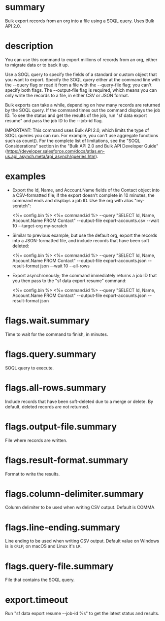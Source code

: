 # summary

Bulk export records from an org into a file using a SOQL query. Uses Bulk API 2.0.

# description

You can use this command to export millions of records from an org, either to migrate data or to back it up.

Use a SOQL query to specify the fields of a standard or custom object that you want to export. Specify the SOQL query either at the command line with the --query flag or read it from a file with the --query-file flag; you can't specify both flags. The --output-file flag is required, which means you can only write the records to a file, in either CSV or JSON format.

Bulk exports can take a while, depending on how many records are returned by the SOQL query. If the command times out the command displays the job ID. To see the status and get the results of the job, run "sf data export resume" and pass the job ID to the --job-id flag.

IMPORTANT: This command uses Bulk API 2.0, which limits the type of SOQL queries you can run. For example, you can't use aggregate functions such as count(). For the complete list of limitations, see the "SOQL Considerations" section in the "Bulk API 2.0 and Bulk API Developer Guide" (https://developer.salesforce.com/docs/atlas.en-us.api_asynch.meta/api_asynch/queries.htm).

# examples

- Export the Id, Name, and Account.Name fields of the Contact object into a CSV-formatted file; if the export doesn't complete in 10 minutes, the command ends and displays a job ID. Use the org with alias "my-scratch":

  <%= config.bin %> <%= command.id %> --query "SELECT Id, Name, Account.Name FROM Contact" --output-file export-accounts.csv --wait 10 --target-org my-scratch

- Similar to previous example, but use the default org, export the records into a JSON-formatted file, and include records that have been soft deleted:

  <%= config.bin %> <%= command.id %> --query "SELECT Id, Name, Account.Name FROM Contact" --output-file export-accounts.json --result-format json --wait 10 --all-rows

- Export asynchronously; the command immediately returns a job ID that you then pass to the "sf data export resume" command:

  <%= config.bin %> <%= command.id %> --query "SELECT Id, Name, Account.Name FROM Contact" --output-file export-accounts.json --result-format json

# flags.wait.summary

Time to wait for the command to finish, in minutes.

# flags.query.summary

SOQL query to execute.

# flags.all-rows.summary

Include records that have been soft-deleted due to a merge or delete. By default, deleted records are not returned.

# flags.output-file.summary

File where records are written.

# flags.result-format.summary

Format to write the results.

# flags.column-delimiter.summary

Column delimiter to be used when writing CSV output. Default is COMMA.

# flags.line-ending.summary

Line ending to be used when writing CSV output. Default value on Windows is is `CRLF`; on macOS and Linux it's `LR`.

# flags.query-file.summary

File that contains the SOQL query.

# export.timeout

Run "sf data export resume --job-id %s" to get the latest status and results.
